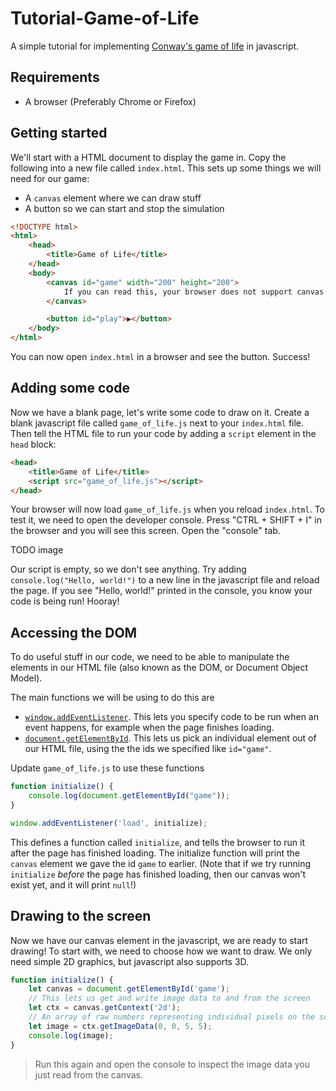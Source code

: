 # Tutorial-Game-of-Life

A simple tutorial for implementing [Conway's game of life](https://en.wikipedia.org/wiki/Conway%27s_Game_of_Life) in javascript.

## Requirements

* A browser (Preferably Chrome or Firefox)

## Getting started

We'll start with a HTML document to display the game in. Copy the following into a new file called `index.html`. This sets up some things we will need for our game:
* A `canvas` element where we can draw stuff
* A button so we can start and stop the simulation

```html
<!DOCTYPE html>
<html>
    <head>
        <title>Game of Life</title>
    </head>
    <body>
        <canvas id="game" width="200" height="200">
            If you can read this, your browser does not support canvas.
        </canvas>

        <button id="play">▶️</button>
    </body>
</html>
```

You can now open `index.html` in a browser and see the button. Success!

## Adding some code

Now we have a blank page, let's write some code to draw on it. Create a blank javascript file called `game_of_life.js` next to your `index.html` file. Then tell the HTML file to run your code by adding a `script` element in the `head` block:

```html
<head>
    <title>Game of Life</title>
    <script src="game_of_life.js"></script>
</head>
```

Your browser will now load `game_of_life.js` when you reload `index.html`. To test it, we need to open the developer console. Press "CTRL + SHIFT + I" in the browser and you will see this screen. Open the "console" tab.

TODO image

Our script is empty, so we don't see anything. Try adding `console.log("Hello, world!")` to a new line in the javascript file and reload the page. If you see "Hello, world!" printed in the console, you know your code is being run! Hooray!

## Accessing the DOM

To do useful stuff in our code, we need to be able to manipulate the elements in our HTML file (also known as the DOM, or Document Object Model). 

The main functions we will be using to do this are

* [`window.addEventListener`](https://developer.mozilla.org/en-US/docs/Web/API/EventTarget/addEventListener). This lets you specify code to be run when an event happens, for example when the page finishes loading.
* [`document.getElementById`](https://developer.mozilla.org/en-US/docs/Web/API/Document/getElementById). This lets us pick an individual element out of our HTML file, using the the ids we specified like `id="game"`.

Update `game_of_life.js` to use these functions

```js
function initialize() {
    console.log(document.getElementById("game"));
}

window.addEventListener('load', initialize);
```

This defines a function called `initialize`, and tells the browser to run it after the page has finished loading. The initialize function will print the `canvas` element we gave the id `game` to earlier. (Note that if we try running `initialize` *before* the page has finished loading, then our canvas won't exist yet, and it will print `null`!)

## Drawing to the screen

Now we have our canvas element in the javascript, we are ready to start drawing! To start with, we need to choose how we want to draw. We only need simple 2D graphics, but javascript also supports 3D.

```js
function initialize() {
    let canvas = document.getElementById('game');
    // This lets us get and write image data to and from the screen
    let ctx = canvas.getContext('2d'); 
    // An array of raw numbers representing individual pixels on the screen.
    let image = ctx.getImageData(0, 0, 5, 5);
    console.log(image);
}
```

> Run this again and open the console to inspect the image data you just read from the canvas.